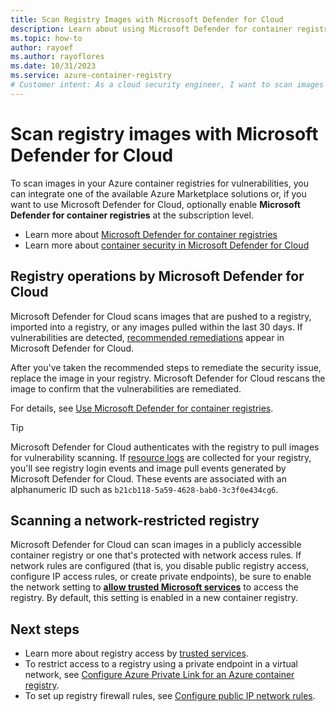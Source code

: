 ```yaml
---
title: Scan Registry Images with Microsoft Defender for Cloud
description: Learn about using Microsoft Defender for container registries to scan images in your Azure container registries
ms.topic: how-to
author: rayoef
ms.author: rayoflores
ms.date: 10/31/2023
ms.service: azure-container-registry
# Customer intent: As a cloud security engineer, I want to scan images in my container registries for vulnerabilities, so that I can ensure the integrity and security of my containerized applications.
---
```


# Scan registry images with Microsoft Defender for Cloud

To scan images in your Azure container registries for vulnerabilities, you can integrate one of the available Azure Marketplace solutions or, if you want to use Microsoft Defender for Cloud, optionally enable **Microsoft Defender for container registries** at the subscription level. 

* Learn more about [Microsoft Defender for container registries](/azure/defender-for-cloud/defender-for-containers-va-acr)
* Learn more about [container security in Microsoft Defender for Cloud](/azure/defender-for-cloud/defender-for-containers-introduction)

## Registry operations by Microsoft Defender for Cloud

Microsoft Defender for Cloud scans images that are pushed to a registry, imported into a registry, or any images pulled within the last 30 days. If vulnerabilities are detected, [recommended remediations](/azure/defender-for-cloud/defender-for-containers-va-acr#view-and-remediate-findings) appear in Microsoft Defender for Cloud.

 After you've taken the recommended steps to remediate the security issue, replace the image in your registry. Microsoft Defender for Cloud rescans the image to confirm that the vulnerabilities are remediated. 

For details, see [Use Microsoft Defender for container registries](/azure/defender-for-cloud/defender-for-containers-va-acr).

> [!TIP]
> Microsoft Defender for Cloud authenticates with the registry to pull images for vulnerability scanning. If [resource logs](monitor-service-reference.md#resource-logs) are collected for your registry, you'll see registry login events and image pull events generated by Microsoft Defender for Cloud. These events are associated with an alphanumeric ID such as `b21cb118-5a59-4628-bab0-3c3f0e434cg6`.

## Scanning a network-restricted registry

Microsoft Defender for Cloud can scan images in a publicly accessible container registry or one that's protected with network access rules. If network rules are configured (that is, you disable public registry access, configure IP access rules, or create private endpoints), be sure to enable the network setting to [**allow trusted Microsoft services**](allow-access-trusted-services.md) to access the registry. By default, this setting is enabled in a new container registry.

## Next steps

* Learn more about registry access by [trusted services](allow-access-trusted-services.md).
* To restrict access to a registry using a private endpoint in a virtual network, see [Configure Azure Private Link for an Azure container registry](container-registry-private-link.md).
* To set up registry firewall rules, see [Configure public IP network rules](container-registry-access-selected-networks.md).
